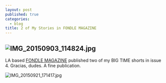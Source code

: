 ```yaml
---
layout: post
published: true
categories: 
  - blog
title: 2 of My Stories in FONDLE MAGAZINE
---
```



## ![IMG_20150903_114824.jpg]({{site.baseurl}}/media/IMG_20150903_114824.jpg)


LA based [FONDLE MAGAZINE](http://www.fondlemagazine.com/issue-04) published two of my BIG TIME shorts in issue 4. Gracias, dudes. A fine publication. 

![IMG_20150921_171417.jpg]({{site.baseurl}}/media/IMG_20150921_171417.jpg)

